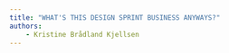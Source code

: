 ```yaml
---
title: "WHAT'S THIS DESIGN SPRINT BUSINESS ANYWAYS?"
authors:
    - Kristine Brådland Kjellsen
---
```


